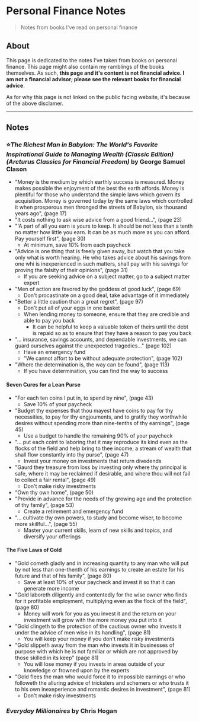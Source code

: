# Personal Finance Notes

> Notes from books I've read on personal finance

## About

This page is dedicated to the notes I've taken from books on personal finance.
This page might also contain my ramblings of the books themselves. As such,
**this page and it's content is not financial advice. I am not a financial
advisor; please see the relevant books for financial advice**.

As for why this page is not linked on the public facing website, it's because of
the above disclamer.

______________________________________________________________________

## Notes

### ⭐*The Richest Man in Babylon: The World's Favorite Inspirational Guide to Managing Wealth (Classic Edition) (Arcturus Classics for Financial Freedom)* by George Samuel Clason

- "Money is the medium by which earthly success is measured. Money makes
  possible the enjoyment of the best the earth affords. Money is plentiful for
  those who understand the simple laws which govern its acquisition. Money is
  governed today by the same laws which controlled it when prosperous men
  thronged the streets of Babylon, six thousand years ago", (page 17)
- "It costs nothing to ask wise advice from a good friend...", (page 23)
- "'A part of all you earn is yours to keep. It should be not less than a tenth
  no matter how little you earn. It can be as much more as you can afford. Pay
  yourself first", (page 30)
  - At minimum, save 10% from each paycheck
- "Advice is one thing that is freely given away, but watch that you take only
  what is worth hearing. He who takes advice about his savings from one whi is
  inexperienced in such matters, shall pay with his savings for proving the
  falsity of their opinions", (page 31)
  - If you are seeking advice on a subject matter, go to a subject matter expert
- "Men of action are favored by the goddess of good luck", (page 69)
  - Don't procastinate on a good deal, take advantage of it immediately
- "Better a little caution than a great regret", (page 97)
  - Don't put all of your eggs in one basket
  - When lending money to someone, ensure that they are credible and able to pay
    you back
    - It can be helpful to keep a valuable token of theirs until the debt is
      repaid so as to ensure that they have a reason to pay you back
- "... insurance, savings accounts, and dependable investments, we can guard
  ourselves against the unexpected tragedies..." (page 102)
  - Have an emergency fund
  - "We cannot affort to be without adequate protection", (page 102)
- "Where the determination is, the way can be found", (page 113)
  - If you have determination, you can find the way to success

#### Seven Cures for a Lean Purse

- "For each ten coins I put in, to spend by nine", (page 43)
  - Save 10% of your paycheck
- "Budget thy expenses that thou mayest have coins to pay for thy necessities,
  to pay for thy engjouments, and to gratify they worthwhile desires without
  spending more than nine-tenths of thy earnings", (page 45)
  - Use a budget to handle the remaining 90% of your paycheck
- "... put each coint to laboring that it may reproduce its kind even as the
  flocks of the field and help bring to thee income, a stream of wealth that
  shall flow constantly into thy purse", (page 47)
  - Invest your money on investments that return divedends
- "Gaurd they treasure from loss by investing only where thy principal is safe,
  where it may be reclaimed if desirable, and where thou will not fail to
  collect a fair rental", (page 49)
  - Don't make risky investments
- "Own thy own home", (page 50)
- "Provide in advance for the needs of thy growing age and the protection of thy
  family", (page 53)
  - Create a retirement and emergency fund
- "... cultivate thy own powers, to study and become wiser, to become more
  skillful...", (page 55)
  - Master your current skills, learn of new skills and topics, and diversify
    your offerings

#### The Five Laws of Gold

- "Gold cometh gladly and in increasing quantity to any man who will put by not
  less than one-thenth of his earnings to create an estate for his future and
  that of his family", (page 80)
  - Save at least 10% of your paycheck and invest it so that it can generate
    more income
- "Gold laboreth diligently and contentedly for the wise owner who finds for it
  profitable employment, multiplying even as the flock of the field", (page 80)
  - Money will work for you as you invest it and the return on your investment
    will grow with the more money you put into it
- "Gold clingeth to the protection of the cautious owner who invests it under
  the advice of men wise in its handling", (page 81)
  - You will keep your money if you don't make risky investments
- "Gold slippeth away from the man who invests it in businesses of purpose with
  which he is not familiar or which are not approved by those skilled in its
  keep" (page 81)
  - You will lose money if you invests in areas outside of your knowledge or
    frowned upon by the experts
- "Gold flees the man who would force it to impossible earnings or who followeth
  the alluring advice of tricksters and schemers or who trusts it to his own
  inexeperience and romantic desires in investment", (page 81)
  - Don't make risky investments

### *Everyday Millionaires* by Chris Hogan
